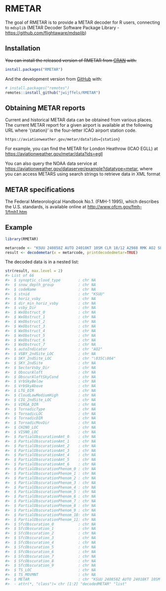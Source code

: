 
<!-- README.md is generated from README.Rmd. Please edit that file -->

# RMETAR

<!-- badges: start -->

<!-- badges: end -->

The goal of RMETAR is to provide a METAR decoder for R users, connecting
to `mdsplib` (METAR Decoder Software Package Library -
<https://github.com/flightaware/mdsplib>)

## Installation

~~You can install the released version of RMETAR from
[CRAN](https://CRAN.R-project.org) with:~~

``` r
install.packages("RMETAR")
```

And the development version from [GitHub](https://github.com/) with:

``` r
# install.packages("remotes")
remotes::install_github("jwijffels/RMETAR")
```

## Obtaining METAR reports

Current and historical METAR data can be obtained from various places.
The current METAR report for a given airport is available at the
following URL where ‘{station}’ is the four-letter ICAO airport station
code.

    https://aviationweather.gov/metar/data?ids={station}

For example, you can find the METAR for London Heathrow (ICAO EGLL) at
<https://aviationweather.gov/metar/data?ids=egll>

You can also query the NOAA data service at
<https://aviationweather.gov/dataserver/example?datatype=metar>, where
you can access METARS using search strings to retrieve data in XML
format

## METAR specifications

The Federal Meteorological Handbook No.1. (FMH-1 1995), which describes
the U.S. standards, is available online at
<http://www.ofcm.gov/fmh-1/fmh1.htm>

## Example

``` r
library(RMETAR)
```

``` r
metarcode <- "KSUU 240858Z AUTO 24018KT 10SM CLR 18/12 A2988 RMK AO2 SLPNO T01750124 58003 RVRNO"
result <- decodemetar(x = metarcode, printdecodedmetar=TRUE)
```

The decoded data is in a nested list:

``` r
str(result, max.level = 2)
#> List of 66
#>  $ synoptic_cloud_type        : chr NA
#>  $ snow_depth_group           : chr NA
#>  $ codeName                   : chr NA
#>  $ stnid                      : chr "KSUU"
#>  $ horiz_vsby                 : chr NA
#>  $ dir_min_horiz_vsby         : chr NA
#>  $ vsby_Dir                   : chr NA
#>  $ WxObstruct_0               : chr NA
#>  $ WxObstruct_1               : chr NA
#>  $ WxObstruct_2               : chr NA
#>  $ WxObstruct_3               : chr NA
#>  $ WxObstruct_4               : chr NA
#>  $ WxObstruct_5               : chr NA
#>  $ WxObstruct_6               : chr NA
#>  $ WxObstruct_7               : chr NA
#>  $ autoIndicator              : chr "AO2"
#>  $ VSBY_2ndSite_LOC           : chr NA
#>  $ SKY_2ndSite_LOC            : chr "\035C\004"
#>  $ SKY_2ndSite                : chr NA
#>  $ SectorVsby_Dir             : chr NA
#>  $ ObscurAloft                : chr NA
#>  $ ObscurAloftSkyCond         : chr NA
#>  $ VrbSkyBelow                : chr NA
#>  $ VrbSkyAbove                : chr NA
#>  $ LTG_DIR                    : chr NA
#>  $ CloudLowMediumHigh         : chr NA
#>  $ CIG_2ndSite_LOC            : chr NA
#>  $ VIRGA_DIR                  : chr NA
#>  $ TornadicType               : chr NA
#>  $ TornadicLOC                : chr NA
#>  $ TornadicDIR                : chr NA
#>  $ TornadicMovDir             : chr NA
#>  $ CHINO_LOC                  : chr NA
#>  $ VISNO_LOC                  : chr NA
#>  $ PartialObscurationAmt_0    : chr NA
#>  $ PartialObscurationAmt_1    : chr NA
#>  $ PartialObscurationAmt_2    : chr NA
#>  $ PartialObscurationAmt_3    : chr NA
#>  $ PartialObscurationAmt_4    : chr NA
#>  $ PartialObscurationAmt_5    : chr NA
#>  $ PartialObscurationAmt_6    : chr NA
#>  $ PartialObscurationPhenom_0 : chr NA
#>  $ PartialObscurationPhenom_1 : chr NA
#>  $ PartialObscurationPhenom_2 : chr NA
#>  $ PartialObscurationPhenom_3 : chr NA
#>  $ PartialObscurationPhenom_4 : chr NA
#>  $ PartialObscurationPhenom_5 : chr NA
#>  $ PartialObscurationPhenom_6 : chr NA
#>  $ PartialObscurationPhenom_7 : chr NA
#>  $ PartialObscurationPhenom_8 : chr NA
#>  $ PartialObscurationPhenom_9 : chr NA
#>  $ PartialObscurationPhenom_10: chr NA
#>  $ PartialObscurationPhenom_11: chr NA
#>  $ SfcObscuration_0           : chr NA
#>  $ SfcObscuration_1           : chr NA
#>  $ SfcObscuration_2           : chr NA
#>  $ SfcObscuration_3           : chr NA
#>  $ SfcObscuration_4           : chr NA
#>  $ SfcObscuration_5           : chr NA
#>  $ SfcObscuration_6           : chr NA
#>  $ SfcObscuration_7           : chr NA
#>  $ SfcObscuration_8           : chr NA
#>  $ SfcObscuration_9           : chr NA
#>  $ TS_LOC                     : chr NA
#>  $ TS_MOVMNT                  : chr NA
#>  $ METAR                      : chr "KSUU 240858Z AUTO 24018KT 10SM CLR 18/12 A2988 RMK AO2 SLPNO T01750124 58003 RVRNO"
#>  - attr(*, "class")= chr [1:2] "decodedMETAR" "list"
```

